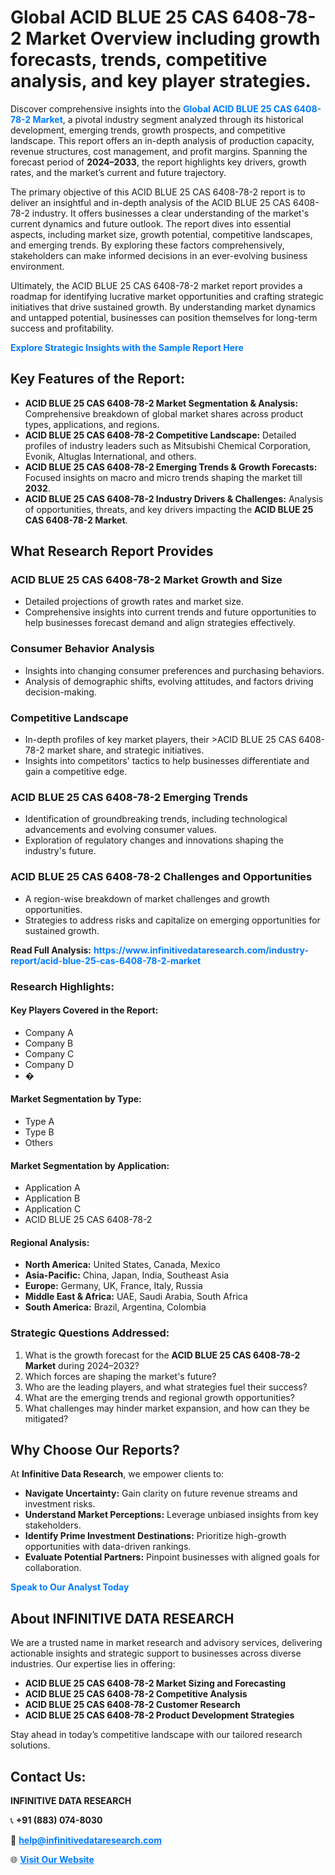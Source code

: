 <h1>Global ACID BLUE 25 CAS 6408-78-2 Market Overview including growth forecasts, trends, competitive analysis, and key player strategies.</h1>
<p>
Discover comprehensive insights into the 
<a href="https://www.infinitivedataresearch.com/industry-report/acid-blue-25-cas-6408-78-2-market" rel="dofollow" style="color: #007BFF; text-decoration: none;"><strong>Global ACID BLUE 25 CAS 6408-78-2 Market</strong></a>, a pivotal industry segment analyzed through its historical development, emerging trends, growth prospects, and competitive landscape. This report offers an in-depth analysis of production capacity, revenue structures, cost management, and profit margins. Spanning the forecast period of <strong>2024–2033</strong>, the report highlights key drivers, growth rates, and the market’s current and future trajectory.
</p>
<p>
The primary objective of this ACID BLUE 25 CAS 6408-78-2 report is to deliver an insightful and in-depth analysis of the ACID BLUE 25 CAS 6408-78-2 industry. It offers businesses a clear understanding of the market's current dynamics and future outlook. The report dives into essential aspects, including market size, growth potential, competitive landscapes, and emerging trends. By exploring these factors comprehensively, stakeholders can make informed decisions in an ever-evolving business environment.
</p>
<p>
Ultimately, the ACID BLUE 25 CAS 6408-78-2 market report provides a roadmap for identifying lucrative market opportunities and crafting strategic initiatives that drive sustained growth. By understanding market dynamics and untapped potential, businesses can position themselves for long-term success and profitability.
</p>
<p>
<a href="https://www.infinitivedataresearch.com/request-sample/reportId=112594" style="color: #007BFF; text-decoration: none;"><strong>Explore Strategic Insights with the Sample Report Here</strong></a>
</p>

<h2>Key Features of the Report:</h2>
<ul>
<li><strong>ACID BLUE 25 CAS 6408-78-2 Market Segmentation & Analysis:</strong> Comprehensive breakdown of global market shares across product types, applications, and regions.</li>
<li><strong>ACID BLUE 25 CAS 6408-78-2 Competitive Landscape:</strong> Detailed profiles of industry leaders such as Mitsubishi Chemical Corporation, Evonik, Altuglas International, and others.</li>
<li><strong>ACID BLUE 25 CAS 6408-78-2 Emerging Trends & Growth Forecasts:</strong> Focused insights on macro and micro trends shaping the market till <strong>2032</strong>.</li>
<li><strong>ACID BLUE 25 CAS 6408-78-2 Industry Drivers & Challenges:</strong> Analysis of opportunities, threats, and key drivers impacting the <strong>ACID BLUE 25 CAS 6408-78-2 Market</strong>.</li>
</ul>

<h2>What Research Report Provides</h2>
<h3>ACID BLUE 25 CAS 6408-78-2 Market Growth and Size</h3>
<ul>
<li>Detailed projections of growth rates and market size.</li>
<li>Comprehensive insights into current trends and future opportunities to help businesses forecast demand and align strategies effectively.</li>
</ul>

<h3>Consumer Behavior Analysis</h3>
<ul>
<li>Insights into changing consumer preferences and purchasing behaviors.</li>
<li>Analysis of demographic shifts, evolving attitudes, and factors driving decision-making.</li>
</ul>

<h3>Competitive Landscape</h3>
<ul>
<li>In-depth profiles of key market players, their >ACID BLUE 25 CAS 6408-78-2 market share, and strategic initiatives.</li>
<li>Insights into competitors' tactics to help businesses differentiate and gain a competitive edge.</li>
</ul>

<h3>ACID BLUE 25 CAS 6408-78-2 Emerging Trends</h3>
<ul>
<li>Identification of groundbreaking trends, including technological advancements and evolving consumer values.</li>
<li>Exploration of regulatory changes and innovations shaping the industry's future.</li>
</ul>

<h3>ACID BLUE 25 CAS 6408-78-2 Challenges and Opportunities</h3>
<ul>
<li>A region-wise breakdown of market challenges and growth opportunities.</li>
<li>Strategies to address risks and capitalize on emerging opportunities for sustained growth.</li>
</ul>
<p><strong>Read Full Analysis:</strong> <a href="https://www.infinitivedataresearch.com/industry-report/acid-blue-25-cas-6408-78-2-market" rel="dofollow" style="color: #007BFF; text-decoration: none;"><strong>https://www.infinitivedataresearch.com/industry-report/acid-blue-25-cas-6408-78-2-market</strong></a></p>
<h3>Research Highlights:</h3>
<h4>Key Players Covered in the Report:</h4>
<ul><li>Company A</li><li>Company B</li><li>Company C</li><li>Company D</li><li>�</li></ul>
<h4>Market Segmentation by Type:</h4>
<ul><li>Type A</li><li>Type B</li><li>Others</li></ul>
<h4>Market Segmentation by Application:</h4>
<ul><li>Application A</li><li>Application B</li><li>Application C</li><li>ACID BLUE 25 CAS 6408-78-2</li></ul>

<h4>Regional Analysis:</h4>
<ul>
<li><strong>North America:</strong> United States, Canada, Mexico</li>
<li><strong>Asia-Pacific:</strong> China, Japan, India, Southeast Asia</li>
<li><strong>Europe:</strong> Germany, UK, France, Italy, Russia</li>
<li><strong>Middle East & Africa:</strong> UAE, Saudi Arabia, South Africa</li>
<li><strong>South America:</strong> Brazil, Argentina, Colombia</li>
</ul>

<h3>Strategic Questions Addressed:</h3>
<ol>
<li>What is the growth forecast for the <strong>ACID BLUE 25 CAS 6408-78-2 Market</strong> during 2024–2032?</li>
<li>Which forces are shaping the market's future?</li>
<li>Who are the leading players, and what strategies fuel their success?</li>
<li>What are the emerging trends and regional growth opportunities?</li>
<li>What challenges may hinder market expansion, and how can they be mitigated?</li>
</ol>

<h2>Why Choose Our Reports?</h2>
<p>At <strong>Infinitive Data Research</strong>, we empower clients to:</p>
<ul>
<li><strong>Navigate Uncertainty:</strong> Gain clarity on future revenue streams and investment risks.</li>
<li><strong>Understand Market Perceptions:</strong> Leverage unbiased insights from key stakeholders.</li>
<li><strong>Identify Prime Investment Destinations:</strong> Prioritize high-growth opportunities with data-driven rankings.</li>
<li><strong>Evaluate Potential Partners:</strong> Pinpoint businesses with aligned goals for collaboration.</li>
</ul>
<p><a href="https://www.infinitivedataresearch.com/industry-report/acid-blue-25-cas-6408-78-2-market" rel="dofollow" style="color: #007BFF; text-decoration: none;"><strong>Speak to Our Analyst Today</strong></a></p>

<h2>About INFINITIVE DATA RESEARCH</h2>
<p>We are a trusted name in market research and advisory services, delivering actionable insights and strategic support to businesses across diverse industries. Our expertise lies in offering:</p>
<ul>
<li><strong>ACID BLUE 25 CAS 6408-78-2 Market Sizing and Forecasting</strong></li>
<li><strong>ACID BLUE 25 CAS 6408-78-2 Competitive Analysis</strong></li>
<li><strong>ACID BLUE 25 CAS 6408-78-2 Customer Research</strong></li>
<li><strong>ACID BLUE 25 CAS 6408-78-2 Product Development Strategies</strong></li>
</ul>
<p>Stay ahead in today’s competitive landscape with our tailored research solutions.</p>

<h2>Contact Us:</h2>
<p><strong>INFINITIVE DATA RESEARCH</strong></p>
<p>📞 <strong>+91 (883) 074-8030</strong></p>
<p>📧 <strong><a href="mailto:help@infinitivedataresearch.com" style="color: #007BFF;">help@infinitivedataresearch.com</a></strong></p>
<p>🌐 <strong><a href="https://www.infinitivedataresearch.com" rel="dofollow" style="color: #007BFF;">Visit Our Website</a></strong></p>